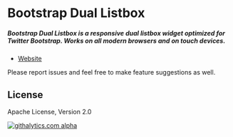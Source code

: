 # Bootstrap Dual Listbox

##### Bootstrap Dual Listbox is a responsive dual listbox widget optimized for Twitter Bootstrap. Works on all modern browsers and on touch devices.

- [Website](http://www.virtuosoft.eu/code/bootstrap-duallistbox/)

Please report issues and feel free to make feature suggestions as well.

## License

Apache License, Version 2.0

[![githalytics.com alpha](https://cruel-carlota.pagodabox.com/73ffb6b38e5099909d7b13c577d7e5c8 "githalytics.com")](http://githalytics.com/istvan-ujjmeszaros/bootstrap-duallistbox)
